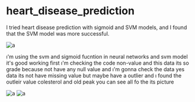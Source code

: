 # heart_disease_prediction
I tried heart disease prediction with sigmoid and SVM models, and I found that the SVM model was more successful.

![a](https://github.com/Hasan26ozcan/heart_disease_prediction/assets/91744709/ccf948b9-5b23-4eda-9d2a-0921e6f4fce9)


ı'm using the svm and sigmoid fucntion in neural networks and svm model it's good working
first ı'm checking the code non-value and this data its so grade because not have any null value and ı'm gonna check the data yes data its not have missing value but maybe have a outlier and ı found the outleir value colesterol and old peak you can see all fo the its picture

![a](https://github.com/Hasan26ozcan/heart_disease_prediction/assets/91744709/e7d9950b-2767-4b71-a986-60cc73c23e51) ![a](https://github.com/Hasan26ozcan/heart_disease_prediction/assets/91744709/2c807e03-ba71-419e-acfe-d69ce6b0ed8c)
